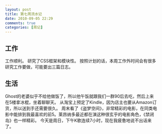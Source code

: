```yaml
---
layout: post
title: 第七周流水记
date: 2010-09-05 22:29
comments: true
categories: [周记]
---
```

<h2>工作</h2>
工作顺利。
研究了CSS框架和模块性。
按照计划的话，本周工作外时间会有很多研究工作要做，可能要出三篇日志。
<h2>生活</h2>
Ghost的老婆似乎不给他做饭了，所以他午饭就跟我们一群90后去吃，然后上来在5楼拿冰棍，坐着聊聊天。
从淘宝上预定了Kindle，因为店主也要从Amazon订货，所以送到手还需要很久。
周末看了《盗梦空间》，非常精彩的电影，在同类电影中能排到我最喜欢的前5。莱昂纳多最近都在演这种很玄乎的电影角色，《禁闭岛》也一样精彩。
今天是周日，下午K歌连续7小时，现在我疲惫地说不出话来了。
